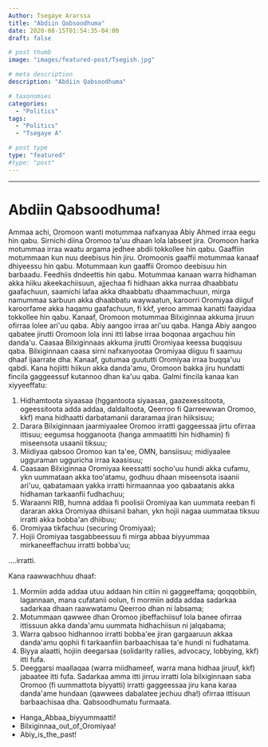 ```yaml
---
Author: Tsegaye Ararssa 
title: "Abdiin Qabsoodhuma"
date: 2020-08-15T01:54:35-04:00
draft: false

# post thumb
image: "images/featured-post/Tsegish.jpg"

# meta description
description: "Abdiin Qabsoodhuma"

# taxonomies
categories: 
  - "Politics"
tags:
  - "Politics"
  - "Tsegaye A"

# post type
type: "featured"
#type: "post"
---
```


<hr>

Abdiin Qabsoodhuma!
==================
Ammaa achi, Oromoon wanti motummaa nafxanyaa Abiy Ahmed irraa eegu hin qabu. Sirnichi diina Oromoo ta'uu dhaan lola labseet jira. Oromoon harka motummaa irraa waatu argama jedhee abdii tokkollee hin qabu. Gaaffiin motummaan kun nuu deebisus hin jiru. Oromoonis gaaffii motummaa kanaaf dhiyeessu hin qabu. 
Motummaan kun gaaffii Oromoo deebisuu hin barbaadu. Feedhiis dndeettis hin qabu. Motummaa kanaan warra hidhaman akka hiiku akeekachiisuun, ajjechaa fi hidhaan akka nurraa dhaabbatu gaafachuun, saamichi lafaa akka dhaabbatu dhaammachuun,  mirga namummaa sarbuun akka dhaabbatu waywaatun,  karoorri Oromiyaa diiguf karoorfame akka haqamu gaafachuun, fi kkf, yeroo ammaa kanatti faayidaa tokkollee hin qabu. 
Kanaaf, Oromoon motummaa Bilxiginnaa akkuma jiruun ofirraa lolee ari'uu qaba. Abiy aangoo irraa ari'uu qaba. Hanga Abiy aangoo qabatee jirutti Oromoon lola inni itti labse irraa boqonaa argachuu hin danda'u. Caasaa Bilxiginnaas akkuma jirutti Oromiyaa keessa buqqisuu qaba. Bilxiginnaan caasa sirni nafxanyootaa Oromiyaa diiguu fi saamuu dhaaf ijaarrate dha. Kanaaf, gutumaa guututti Oromiyaa irraa buqqa'uu qabdi.
Kana hojiitti hiikun akka danda'amu, Oromoon bakka jiru hundatti fincila gaggeessuf kutannoo dhan ka'uu qaba. Galmi fincila kanaa kan xiyyeeffatu:
1. Hidhamtoota siyaasaa (hggantoota siyaasaa, gaazexessitoota, ogeessitoota adda addaa, daldaltoota, Qeerroo fi Qarreewwan Oromoo, kkf) mana hidhaatti darbatamanii dararamaa jiran hiiksisuu;
2. Darara Bilxiginnaan jaarmiyaalee Oromoo irratti gaggeessaa jirtu ofirraa ittisuu; eegumsa hogganoota (hanga ammaatitti hin hidhamin) fi miseensota usaanii tiksuu;
3. Miidiyaa qabsoo Oromoo kan ta'ee, OMN, bansiisuu; midiyaalee ugguraman ugguricha irraa kaasisuu;
4. Caasaan Bilxiginnaa Oromiyaa keessatti socho'uu hundi akka cufamu, ykn uummataan akka too'atamu, godhuu dhaan miseensota isaanii ari'uu, qabatamaan yakka irratti hirmaannaa yoo qabaatanis akka hidhaman tarkaanfii fudhachuu;
5. Waraanni RIB, humna addaa fi poolisii Oromiyaa kan uummata reeban fi dararan akka Oromiyaa dhiisanii bahan, ykn hojii nagaa uummataa tiksuu irratti akka bobba'an dhiibuu;
6. Oromiyaa tikfachuu (securing Oromiyaa);
7. Hojii Oromiyaa tasgabbeessuu fi mirga abbaa biyyummaa mirkaneeffachuu irratti bobba'uu;

....irratti. 

Kana raawwachhuu dhaaf:
1. Mormiin adda addaa utuu addaan hin citiin ni gaggeeffama; qoqqobbiin, lagannaan, mana cufatanii oolun, fi mormiin adda addaa sadarkaa sadarkaa dhaan raawwatamu Qeerroo dhan ni labsama;
2. Motummaan qawwee dhan Oromoo jibeffachiisuf lola banee ofirraa ittissuun akka danda'amu uummata hidhachiisun ni jalqabama;
3. Warra qabsoo hidhannoo irratti bobba'ee jiran gargaaruun akkaa danda'amu qophii fi tarkaanfiin barbaachisaa ta'e hundi ni fudhatama.
4. Biyya alaatti, hojiin deegarsaa (solidarity rallies, advocacy, lobbying, kkf) itti fufa.
5. Deeggarsi maallaqaa (warra miidhameef, warra mana hidhaa jiruuf, kkf) jabaatee itti fufa.
Sadarkaa amma itti jirruu irratti lola bilxiginnaan saba Oromoo (fi uummattota biyyatti) irratti gaggeessaa jiru kana karaa danda'ame hundaan (qawwees dabalatee jechuu dha!) ofirraa ittisuun barbaachisaa dha.
Qabsoodhumatu furmaata. 
* Hanga_Abbaa_biyyummaatti!
* Bilxiginnaa_out_of_Oromiyaa!
* Abiy_is_the_past!